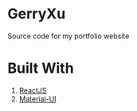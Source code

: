 # GerryXu
Source code for my portfolio website

# Built With
1. [ReactJS](https://reactjs.org/)
2. [Material-UI](https://material-ui.com/)
